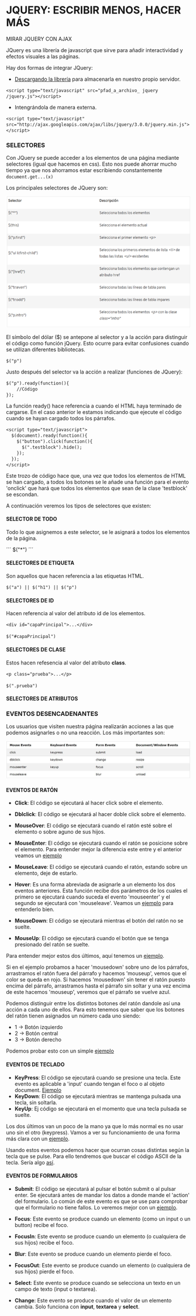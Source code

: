 # JQUERY: ESCRIBIR MENOS, HACER MÁS

MIRAR JQUERY CON AJAX

JQuery es  una librería de javascript que sirve para añadir interactividad y efectos visuales a las páginas.

Hay dos formas de integrar JQuery:

* [Descargando la librería](https://jquery.com/download/) para almacenarla en nuestro propio servidor.

```
<script type="text/javascript" src="pfad_a_archivo_ jquery /jquery.js"></script>
```

* Intengrándola de manera externa.

```
<script type="text/javascript" src="http://ajax.googleapis.com/ajax/libs/jquery/3.0.0/jquery.min.js"></script>
```

### SELECTORES

Con JQuery se puede acceder a los elementos de una página mediante selectores (igual que hacemos en css). Esto nos puede ahorrar mucho tiempo ya que nos ahorramos estar escribiendo constantemente ``document.get...(x)``

Los principales selectores de JQuery son:

![selectores](images/jqueryselectores.png)

El símbolo del dólar ($) se antepone al selector y a la acción para distinguir el código como función jQuery. Esto ocurre para evitar confusiones cuando se utilizan diferentes bibliotecas.

    $("p")

Justo después del selector va la acción a realizar (funciones de JQuery):

```
$("p").ready(function(){
    //Código
});
```


La función ready() hace referencia a cuando el HTML haya terminado de cargarse. En el caso anterior le estamos indicando que ejecute el código cuando se hayan cargado todos los párrafos.

```
<script type="text/javascript">
  $(document).ready(function(){
    $("button").click(function(){
      $(".testblock").hide();
    });
  });
</script>
```

Este trozo de código hace que, una vez que todos los elementos de HTML se han cargado, a todos los botones se le añade una función para el evento 'onclick' que hará que todos los elementos que sean de la clase 'testblock' se escondan.

A continuación veremos los tipos de selectores que existen:

#### SELECTOR DE TODO

Todo lo que asignemos a este selector, se le asignará a todos los elementos de la página.

´´´
$("*")
´´´

#### SELECTORES DE ETIQUETA

Son aquellos que hacen referencia a las etiquetas HTML.

```
$("a") || $("h1") || $("p")
```

#### SELECTORES DE ID

Hacen referencia al valor del atributo id de los elementos.

```
<div id="capaPrincipal">...</div>

$("#capaPrincipal")
```

#### SELECTORES DE CLASE

Estos hacen refesencia al valor del atributo **class**.

```
<p class="prueba">...</p>

$(".prueba")
```

#### SELECTORES DE ATRIBUTOS



### EVENTOS DESENCADENANTES

Los usuarios que visiten nuestra página realizarán acciones a las que podemos asignarles o no una reacción. Los más importantes son:

![eventos](images/eventos.JPG)

#### EVENTOS DE RATÓN

* __Click__: El código se ejecutará al hacer click sobre el elemento.
* __Dblclick__: El código se ejecutará al hacer doble click sobre el elemento.
* __MouseOver__: El código se ejecutará cuando el ratón esté sobre el elemento o sobre aguno de sus hijos.
* __MouseEnter__: El código se ejecutará cuando el ratón se posicione sobre el elemento. Para entender mejor la diferencia este entre y el anterior veamos un [ejemplo](examples/jquery/ex09.html)
* __MouseLeave__: El código se ejecutará cuando el ratón, estando sobre un elemento, deje de estarlo.
* __Hover__: Es una forma abreviada de asignarle a un elemento los dos eventos anteriores. Esta función recibe dos parámetros de los cuales el primero se ejecutará cuando suceda el evento 'mouseenter' y el segundo se ejecutará con 'mouseleave'. Veamos un [ejemplo](examples/jquery/ex01.html) para entenderlo bien.

* __MouseDown__: El código se ejecutará mientras el botón del ratón no se suelte.
* __MouseUp__: El código se ejecutará cuando el botón que se tenga presionado del ratón se suelte.

Para entender mejor estos dos últimos, aquí tenemos un [ejemplo](examples/jquery/ex02.html).

Si en el ejemplo probamos a hacer 'mousedown' sobre uno de los párrafos, arrastramos el ratón fuera del párrafo y hacemos 'mouseup', vemos que el color se queda en rojo. Si hacemos 'mousedown' sin tener el ratón puesto encima del párrafo, arrastramos hasta el párrafo sin soltar y una vez encima de este hacemos 'mouseup', veremos que el párrafo se vuelve azul.

Podemos distinguir entre los distintos botones del ratón dandole así una acción a cada uno de ellos. Para esto tenemos que saber que los botones del ratón tienen asignados un número cada uno siendo:
* 1 -> Botón izquierdo
* 2 -> Botón central
* 3 -> Botón derecho

Podemos probar esto con un simple [ejemplo](examples/jquery/ex03.html)

#### EVENTOS DE TECLADO

* __KeyPress__: El código se ejecutará cuando se presione una tecla. Este evento es aplicable a 'input' cuando tengan el foco o al objeto document. [Ejemplo](examples/jquery/ex04.html)
* __KeyDown__: El código se ejecutará mientras se mantenga pulsada una tecla, sin soltarla.
* __KeyUp__: Ej código se ejecutará en el momento que una tecla pulsada se suelte.

Los dos últimos van un poco de la mano ya que lo más normal es no usar uno sin el otro (keypress). Vamos a ver su funcionamiento de una forma más clara con un [ejemplo](examples/jquery/ex05.html).

Usando estos eventos podemos hacer que ocurran cosas distintas según la tecla que se pulse. Para ello tendremos que buscar el código ASCII de la tecla. Sería algo [así](examples/jquery/ex06.html).

#### EVENTOS DE FORMULARIOS

* __Submit__: El código se ejecutará al pulsar el botón submit o al pulsar enter. Se ejecutará antes de mandar los datos a donde mande el 'action' del formulario. Lo común de este evento es que se use para comprobar que el formulario no tiene fallos. Lo veremos mejor con un [ejemplo](examples/jquery/ex07.html).

* __Focus__: Este evento se produce cuando un elemento (como un input o un button) recibe el foco.
* __FocusIn__: Este evento se produce cuando un elemento (o cualquiera de sus hijos) recibe el foco.
* __Blur__: Este evento se produce cuando un elemento pierde el foco.
* __FocusOut__: Este evento se produce cuando un elemento (o cualquiera de sus hijos) pierde el foco.
* __Select__: Este evento se produce cuando se selecciona un texto en un campo de texto (input o textarea).
* __Change__: Este evento se produce cuando el valor de un elemento cambia. Solo funciona con **input**, **textarea** y **select**.
